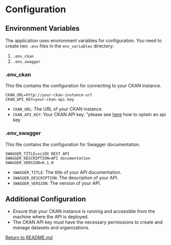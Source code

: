 # Configuration

## Environment Variables

The application uses environment variables for configuration. You need to create two `.env` files in the `env_variables` directory:

1. `.env_ckan`
2. `.env_swagger`

### .env_ckan

This file contains the configuration for connecting to your CKAN instance.

```
CKAN_URL=http://your-ckan-instance-url
CKAN_API_KEY=your-ckan-api-key
```

- `CKAN_URL`: The URL of your CKAN instance.
- `CKAN_API_KEY`: Your CKAN API key. "please see [here](https://docs.ckan.org/en/2.10/api/index.html#authentication-and-api-tokens) how to optain an api key
### .env_swagger

This file contains the configuration for Swagger documentation.

```
SWAGGER_TITLE=sciDX REST API
SWAGGER_DESCRIPTION=API documentation
SWAGGER_VERSION=0.1.0
```

- `SWAGGER_TITLE`: The title of your API documentation.
- `SWAGGER_DESCRIPTION`: The description of your API.
- `SWAGGER_VERSION`: The version of your API.

## Additional Configuration

- Ensure that your CKAN instance is running and accessible from the machine where the API is deployed.
- The CKAN API key must have the necessary permissions to create and manage datasets and organizations.

[Return to README.md](../README.md)
